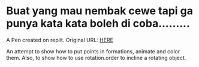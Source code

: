 # Buat yang mau nembak cewe tapi ga punya kata kata boleh di coba.........

A Pen created on replit. Original URL: [HERE](https://punyafatih.fthyll.repl.co)

An attempt to show how to put points in formations, animate and color them. Also, to show how to use rotation.order to incline a rotating object.
